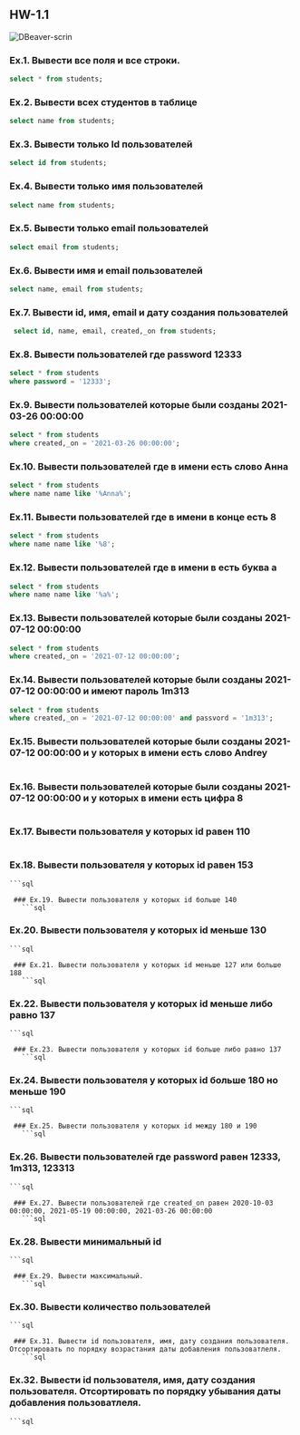 ## HW-1.1
![DBeaver-scrin](https://user-images.githubusercontent.com/104057573/226921382-61f14731-6553-4702-8e73-fea63fee32a6.png)

 ### Ex.1. Вывести все поля и все строки.
 ```sql
 select * from students;
 ```
 ### Ex.2. Вывести всех студентов в таблице
  ```sql
  select name from students;
 ```
 ### Ex.3. Вывести только Id пользователей
  ```sql
  select id from students;
 ```
 ### Ex.4. Вывести только имя пользователей
  ```sql
 select name from students;
 ```
 ### Ex.5. Вывести только email пользователей
  ```sql
 select email from students;
 ```
 ### Ex.6. Вывести имя и email пользователей
  ```sql
  select name, email from students;
 ```
 ### Ex.7. Вывести id, имя, email и дату создания пользователей
  ```sql
   select id, name, email, created,_on from students;
 ```
 ### Ex.8. Вывести пользователей где password 12333
  ```sql
 select * from students
 where password = '12333';
 ```
 ### Ex.9. Вывести пользователей которые были созданы 2021-03-26 00:00:00
  ```sql
 select * from students
 where created,_on = '2021-03-26 00:00:00';
 ```
 ### Ex.10. Вывести пользователей где в имени есть слово Анна
  ```sql
 select * from students
 where name name like '%Anna%';
 ```
 ### Ex.11. Вывести пользователей где в имени в конце есть 8
  ```sql
  select * from students
 where name name like '%8';
 ```
 ### Ex.12. Вывести пользователей где в имени в есть буква а
  ```sql
  select * from students
 where name name like '%a%';
 ```
 ### Ex.13. Вывести пользователей которые были созданы 2021-07-12 00:00:00
  ```sql
  select * from students
 where created,_on = '2021-07-12 00:00:00';
 ```
 ### Ex.14. Вывести пользователей которые были созданы 2021-07-12 00:00:00 и имеют пароль 1m313
  ```sql
 select * from students
 where created,_on = '2021-07-12 00:00:00' and passvord = '1m313';
 ```
 ### Ex.15. Вывести пользователей которые были созданы 2021-07-12 00:00:00 и у которых в имени есть слово Andrey
  ```sql
 
 ```
  ### Ex.16. Вывести пользователей которые были созданы 2021-07-12 00:00:00 и у которых в имени есть цифра 8
   ```sql
 
 ```
  ### Ex.17. Вывести пользователя у которых id равен 110
  ```sql
 
 ```
  ### Ex.18. Вывести пользователя у которых id равен 153
    ```sql
 
 ```
  ### Ex.19. Вывести пользователя у которых id больше 140
    ```sql
 
 ```
  ### Ex.20. Вывести пользователя у которых id меньше 130
    ```sql
 
 ```
  ### Ex.21. Вывести пользователя у которых id меньше 127 или больше 188
    ```sql
 
 ```
  ### Ex.22. Вывести пользователя у которых id меньше либо равно 137
    ```sql
 
 ```
  ### Ex.23. Вывести пользователя у которых id больше либо равно 137
    ```sql
 
 ```
  ### Ex.24. Вывести пользователя у которых id больше 180 но меньше 190
    ```sql
 
 ```
  ### Ex.25. Вывести пользователя у которых id между 180 и 190
    ```sql
 
 ```
  ### Ex.26. Вывести пользователей где password равен 12333, 1m313, 123313
    ```sql
 
 ```
  ### Ex.27. Вывести пользователей где created_on равен 2020-10-03 00:00:00, 2021-05-19 00:00:00, 2021-03-26 00:00:00
    ```sql
 
 ```
  ### Ex.28. Вывести минимальный id 
    ```sql
 
 ```
  ### Ex.29. Вывести максимальный.
    ```sql
 
 ```
  ### Ex.30. Вывести количество пользователей
    ```sql
 
 ```
  ### Ex.31. Вывести id пользователя, имя, дату создания пользователя. Отсортировать по порядку возрастания даты добавления пользоватлеля.
    ```sql
 
 ```
  ### Ex.32. Вывести id пользователя, имя, дату создания пользователя. Отсортировать по порядку убывания даты добавления пользоватлеля.
    ```sql
 
 ```
